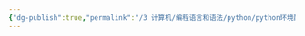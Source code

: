 ```yaml
---
{"dg-publish":true,"permalink":"/3 计算机/编程语言和语法/python/python环境配置/比jupyter更好用 python console/","title":"比jupyter更好用 python console"}
---
```

